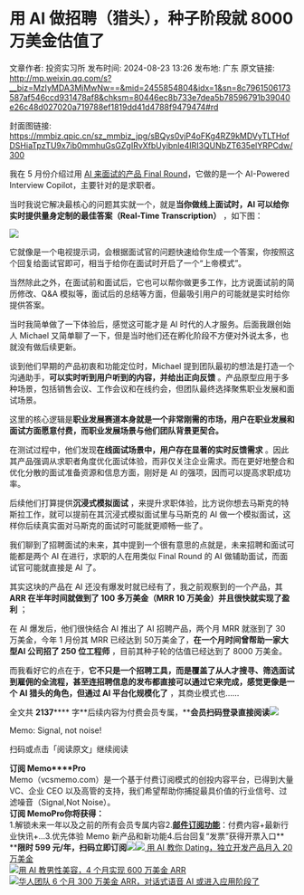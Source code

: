 # 用 AI 做招聘（猎头），种子阶段就 8000 万美金估值了

文章作者: 投资实习所
发布时间: 2024-08-23 13:26
发布地: 广东
原文链接: http://mp.weixin.qq.com/s?__biz=MzIyMDA3MjMwNw==&mid=2455854804&idx=1&sn=8c7961506173587af546ccd931478af8&chksm=80446ec8b733e7dea5b78596791b39040e26c48d027020a719788ef1819dd41d4788f9479474#rd

封面图链接: https://mmbiz.qpic.cn/sz_mmbiz_jpg/sBQys0vjP4oFKg4RZ9kMDVyTLTHofDSHiaTpzTU9x7ib0mmhuGsGZgIRvXfbUyibnle4IRI3QUNbZT635elYRPCdw/300

我在 5 月份介绍过用 [AI 来面试的产品 Final
Round](http://mp.weixin.qq.com/s?__biz=MzIyMDA3MjMwNw==&mid=2455853794&idx=1&sn=5f43e9f8d7bbfcdec46c6866f953fa4d&chksm=80446afeb733e3e856769924559e3c3288781797f35ccc773c553cbde36f1b357008da1ceb61&scene=21#wechat_redirect)，它做的是一个
AI-Powered Interview Copilot，主要针对的是求职者。

当时我说它解决最核心的问题其实就一个，就是**当你做线上面试时，AI 可以给你实时提供量身定制的最佳答案（Real-Time
Transcription）** ，如下图：

![](https://mmbiz.qpic.cn/sz_mmbiz_png/sBQys0vjP4oFKg4RZ9kMDVyTLTHofDSHR2FNHViaBZb5BRBEKIdmwNH02rLUibWH8tz6vhfrMrySJhzwoKbrTmuA/640?wx_fmt=png&from=appmsg)

它就像是一个电视提示词，会根据面试官的问题快速给你生成一个答案，你按照这个回复给面试官即可，相当于给你在面试时开启了一个“上帝模式”。

当然除此之外，在面试前和面试后，它也可以帮你做更多工作，比方说面试前的简历修改、Q&A 模拟等，面试后的总结等方面，但最吸引用户的可能就是实时给你提供答案。

当时我简单做了一下体验后，感觉这可能才是 AI 时代的人才服务。后面我跟创始人 Michael
又简单聊了一下，但是当时他们还在孵化阶段不方便对外说太多，也就没有做后续更新。

谈到他们早期的产品初衷和功能定位时，Michael 提到团队最初的想法是打造一个沟通助手，**可以实时听到用户听到的内容，并给出正向反馈**
。产品原型应用于多种场景，包括销售会议、工作会议和在线约会，但团队最终选择聚焦职业发展和面试场景。

这里的核心逻辑是**职业发展赛道本身就是一个非常刚需的市场，用户在职业发展和面试方面愿意付费，而职业发展场景与他们团队背景更契合。**

在测试过程中，他们发现**在线面试场景中，用户存在显著的实时反馈需求**
。因此其产品强调从求职者角度优化面试体验，而非仅关注企业需求。而在更好地整合和优化分散的面试准备资源和信息方面，刚好是 AI
的强项，因而可以提高求职成功率。

后续他们打算提供**沉浸式模拟面试** ，来提升求职体验，比方说你想去马斯克的特斯拉工作，就可以提前在其沉浸式模拟面试里与马斯克的 AI
做一个模拟面试，这样你后续真实面对马斯克的面试时可能就更顺畅一些了。

我们聊到了招聘面试的未来，其中提到一个很有意思的点就是，未来招聘和面试可能都是两个 AI 在进行，求职的人在用类似 Final Round 的 AI
做辅助面试，而面试官可能就直接是 AI 了。

其实这块的产品在 AI 还没有爆发时就已经有了，我之前观察到的一个产品，其**ARR 在半年时间就做到了 100 多万美金（MRR 10
万美金）并且很快就实现了盈利** ；

在 AI 爆发后，他们很快结合 AI 推出了 AI 招聘产品，两个月 MRR 就涨到了 30 万美金，今年 1 月份其 MRR 已经达到
50万美金了，**在一个月时间曾帮助一家大型AI 公司招了 250 位工程师** ，目前其种子轮的估值已经达到了 8000 万美金。

而我看好它的点在于，**它不只是一个招聘工具，而是覆盖了从人才搜寻、筛选面试到雇佣的全流程，甚至连招聘信息的发布都直接可以通过它来完成，感觉更像是一个 AI
猎头的角色，但通过 AI 平台化规模化了** ，其商业模式也……

全文共 **2137******
字**后续内容为付费会员专属，****会员扫码登录直接阅读**![](https://mmbiz.qpic.cn/sz_mmbiz_png/sBQys0vjP4oFKg4RZ9kMDVyTLTHofDSHSG58zkwOBR0H8NPOqbJp1icnwy5n9iaMnLXmX84S80yibThxKUjSjv5vA/640?wx_fmt=png&from=appmsg)  

Memo: Signal, not noise!

扫码或点击「阅读原文」继续阅读

**订阅 Memo****Pro**  
Memo（vcsmemo.com）是一个基于付费订阅模式的创投内容平台，已得到大量 VC、企业 CEO
以及高管的支持，我们希望帮助你捕捉最具价值的行业信号、过滤噪音（Signal,Not Noise）。  
**订阅 Memo****Pro****你将获得：**  
1.解锁未来一年以及之前的所有会员专属内容2.[**邮件订阅功能**](http://mp.weixin.qq.com/s?__biz=MzIyMDA3MjMwNw==&mid=2455853781&idx=1&sn=b6f8e3ddc87e9531f3f8c3e9cd98bd9f&chksm=80446ac9b733e3df93b89c17e905182bda7f4d132f3ac468961dfd70badeb92b9fcdf9f7083b&scene=21#wechat_redirect)：付费内容+最新行业快讯+...3.优先体验
Memo 新产品和新功能4.后台回复“发票”获得开票入口**  
****限时 599
元/年，扫码立即订阅**![](https://mmbiz.qpic.cn/mmbiz_png/mrJibAziaMQhQGoNHniac6wGOyRe172dlS0HCYicyjiaCTtly2pULIz6YPNsXeRjoQFSuDYezsia4ibhbAc1X3GKtVRyw/640?wx_fmt=png&wxfrom=5&wx_lazy=1&wx_co=1)[![](https://mmbiz.qpic.cn/sz_mmbiz_jpg/sBQys0vjP4rnEzNvwfaYT1GCZqfFWRdbZ3kpHGPglLBYUH8foXicOahicCMGjM840EmmTibX1OX6nfFWVUsufDyyw/640?wx_fmt=jpeg)
用 AI 教你 Dating，独立开发产品月入 20
万美金](https://mp.weixin.qq.com/s?__biz=MzIyMDA3MjMwNw==&mid=2455853794&idx=1&sn=5f43e9f8d7bbfcdec46c6866f953fa4d&chksm=80446afeb733e3e856769924559e3c3288781797f35ccc773c553cbde36f1b357008da1ceb61&scene=21#wechat_redirect)  
[![](https://mmbiz.qpic.cn/sz_mmbiz_jpg/sBQys0vjP4oGiae6Mg3EFYxcXicSy5Vjj5OtyicMyYxJDdtiaia0qjLPHrNqaeDc8KazQWDmZgkDnqGQDowstGNrzyA/640?wx_fmt=jpeg)用
AI 教男性美容，4 个月实现 600 万美金
ARR](https://mp.weixin.qq.com/s?__biz=MzIyMDA3MjMwNw==&mid=2455853803&idx=1&sn=ca65e6937688e81bc7ad3605bda00663&chksm=80446af7b733e3e1003b52e815b29ee391c8340d9b574d1b9c626e56f7da33c6e36f71398e18&scene=21#wechat_redirect)  
[![](https://mmbiz.qpic.cn/sz_mmbiz_jpg/sBQys0vjP4pwlYWdwicF1XahwXibHt167IX4NOyFC6kvuaTZl7NZ9FIj62ogbtS12UYONPO7PpVUuMa2pXK77rrg/640?wx_fmt=jpeg)华人团队
6 个月 300 万美金 ARR，对话式语音 AI
或进入应用阶段了](https://mp.weixin.qq.com/s?__biz=MzIyMDA3MjMwNw==&mid=2455854794&idx=1&sn=459cb144dd4d5f60b6c9f7a55423f310&chksm=80446ed6b733e7c06ddfab5279311031d8f86d396cb4e6e3bc78543122dfa987a76b3121b7f1&scene=21#wechat_redirect)  

  

